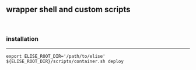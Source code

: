 ## wrapper shell and custom scripts
<br />

### installation
---
```
export ELISE_ROOT_DIR='/path/to/elise'
${ELISE_ROOT_DIR}/scripts/container.sh deploy
```

